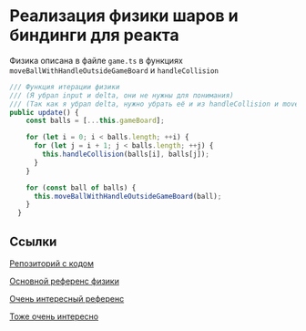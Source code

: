 # Реализация физики шаров и биндинги для реакта

Физика описана в файле `game.ts` в функциях `moveBallWithHandleOutsideGameBoard` и `handleCollision`

```ts
/// Функция итерации физики
/// (Я убрал input и delta, они не нужны для понимания)
/// (Так как я убрал delta, нужно убрать её и из handleCollision и moveBallWithHandleOutsideGameBoard)
public update() {
    const balls = [...this.gameBoard];

    for (let i = 0; i < balls.length; ++i) {
      for (let j = i + 1; j < balls.length; ++j) {
        this.handleCollision(balls[i], balls[j]);
      }
    }

    for (const ball of balls) {
      this.moveBallWithHandleOutsideGameBoard(ball);
    }
  }
```

## Ссылки

[Репозиторий с кодом](https://github.com/givename/physical-balls-react)

[Основной референс физики](https://www.edopedia.com/blog/make-8-ball-pool-multiplayer-billiards-game-using-javascript/)

[Очень интересный референс](http://tm.spbstu.ru/%D0%9A%D0%9F:_%D0%94%D0%B8%D0%BD%D0%B0%D0%BC%D0%B8%D0%BA%D0%B0_%D0%B1%D0%B8%D0%BB%D1%8C%D1%8F%D1%80%D0%B4%D0%B0)

[Тоже очень интересно](https://www.youtube.com/watch?v=vF4JmvWLlNE)
